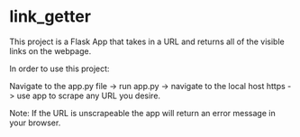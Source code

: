 # link_getter
This project is a Flask App that takes in a URL and returns all of the visible links on the webpage.

In order to use this project:

Navigate to the app.py file -> run app.py -> navigate to the local host https -> use app to scrape any URL you desire.

Note: If the URL is unscrapeable the app will return an error message in your browser. 


